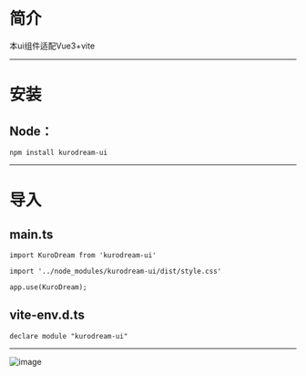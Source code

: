 # 简介
本ui组件适配Vue3+vite
<hr>
 
# 安装
## Node：
<pre v-highlight>
<code>npm install kurodream-ui </code>
</pre>


<hr>


# 导入
## main.ts
<pre v-highlight>
<code>import KuroDream from 'kurodream-ui'

import '../node_modules/kurodream-ui/dist/style.css'

app.use(KuroDream);</code>
</pre>


## vite-env.d.ts
<pre v-highlight>
<code>declare module "kurodream-ui"</code>
</pre>



<hr>

![image](https://dss2.bdstatic.com/5aV1bjqh_Q23odCf/static/superman/img/weather/icons/a2.png)


<pre v-highlight>
<code></code>
</pre>
